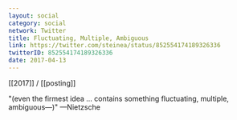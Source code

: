 ```yaml
---
layout: social
category: social
network: Twitter
title: Fluctuating, Multiple, Ambiguous
link: https://twitter.com/steinea/status/852554174189326336
twitterID: 852554174189326336
date: 2017-04-13
---
```


[[2017]] / [[posting]]

"(even the firmest idea ... contains something fluctuating, multiple, ambiguous—)" —Nietzsche
